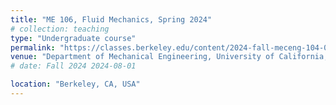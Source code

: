 ```yaml
---
title: "ME 106, Fluid Mechanics, Spring 2024"
# collection: teaching
type: "Undergraduate course"
permalink: "https://classes.berkeley.edu/content/2024-fall-meceng-104-001-lec-001" # /teaching/2014-spring-teaching-1
venue: "Department of Mechanical Engineering, University of California, Berkeley "
# date: Fall 2024 2024-08-01

location: "Berkeley, CA, USA"
---
```


<!-- This is a description of a teaching experience. You can use markdown like any other post.

Heading 1
======

Heading 2
======

Heading 3
====== -->
